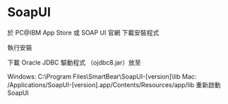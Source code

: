 # SoapUI
於 PC@IBM App Store 或 SOAP UI 官網 下載安裝程式

執行安裝

下載 Oracle JDBC 驅動程式 （ojdbc8.jar）放至

Windows: C:\Program Files\SmartBear\SoapUI-[version]\lib
Mac: /Applications/SoapUI-[version].app/Contents/Resources/app/lib
重新啟動 SoapUI
